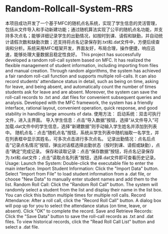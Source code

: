 # Random-Rollcall-System-RRS
本项目成功开发了一个基于MFC的随机点名系统，实现了学生信息的灵活管理，包括从文件导入和手动新建功能；通过随机算法实现了公平的随机点名功能，并支持多次点名；能够详细记录学生的出勤情况，如按时到课、请假和缺勤，并自动统计请假次数和缺勤次数；还支持将点名记录保存到.txt和.dat文件中，方便后续查询和分析。系统采用MFC框架开发，界面友好，布局合理，操作便捷，响应迅速，能够处理大量数据且稳定性良好。
This project has successfully developed a random roll-call system based on MFC. It has realized the flexible management of student information, including importing from files and manual creation. Through random algorithms, the system has achieved a fair random roll-call function and supports multiple roll-calls. It can also record students' attendance status in detail, such as being on time, asking for leave, and being absent, and automatically count the number of times students ask for leave and are absent. Moreover, the system can save the roll-call records to .txt and .dat files for convenient subsequent queries and analysis. Developed with the MFC framework, the system has a friendly interface, rational layout, convenient operation, quick response, and good stability in handling large amounts of data.
使用方法：
  启动系统：双击可执行文件，进入主界面。
  导入学生信息：点击“导入数据”按钮，选择“从文件导入”可加载.dat文件中的学生信息，选择“新建数据”则手动输入学生姓名并添加到列表中。
  随机点名：点击“随机点名”按钮，系统从学生列表中随机抽取一名学生，并在列表框中显示其姓名，可多次点击进行多次点名。
  记录出勤情况：点名后点击“记录点名情况”按钮，弹出对话框选择出勤状态（按时到课、请假或缺勤），点击“确定”完成记录。
  保存和读取记录：点击“保存数据”按钮，将点名记录保存为.txt和.dat文件；点击“读取点名列表”按钮，选择.dat文件即可查看历史记录。
Usage:
Launch the System: Double-click the executable file to enter the main interface.
Import Student Information: Click the "Import Data" button. Select "Import from File" to load student information from a .dat file, or choose "New Data" to manually enter student names and add them to the list.
Random Roll Call: Click the "Random Roll Call" button. The system will randomly select a student from the list and display their name in the list box. You can click this button multiple times for multiple roll calls.
Record Attendance: After a roll call, click the "Record Roll Call" button. A dialog box will pop up for you to select the attendance status (on time, leave, or absent). Click "OK" to complete the record.
Save and Retrieve Records: Click the "Save Data" button to save the roll-call records as .txt and .dat files. To view historical records, click the "Read Roll Call List" button and select a .dat file.
